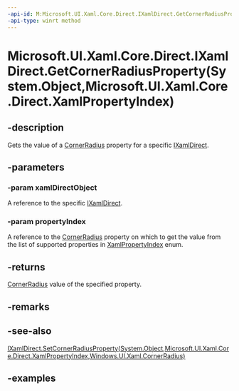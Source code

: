 ```yaml
---
-api-id: M:Microsoft.UI.Xaml.Core.Direct.IXamlDirect.GetCornerRadiusProperty(System.Object,Microsoft.UI.Xaml.Core.Direct.XamlPropertyIndex)
-api-type: winrt method
---
```


# Microsoft.UI.Xaml.Core.Direct.IXamlDirect.GetCornerRadiusProperty(System.Object,Microsoft.UI.Xaml.Core.Direct.XamlPropertyIndex)

<!--
public Windows.UI.Xaml.CornerRadius GetCornerRadiusProperty (object xamlDirectObject, Microsoft.UI.Xaml.Core.Direct.XamlPropertyIndex propertyIndex);
-->

## -description

Gets the value of a [CornerRadius](/uwp/api/windows.ui.xaml.cornerradius) property for a specific [IXamlDirect](ixamldirect.md).

## -parameters

### -param xamlDirectObject

A reference to the specific [IXamlDirect](ixamldirect.md).

### -param propertyIndex

A reference to the [CornerRadius](/uwp/api/windows.ui.xaml.cornerradius) property on which to get the value from the list of supported properties in [XamlPropertyIndex](xamlpropertyindex.md) enum.

## -returns

[CornerRadius](/uwp/api/windows.ui.xaml.cornerradius) value of the specified property.

## -remarks

## -see-also

[IXamlDirect.SetCornerRadiusProperty(System.Object,Microsoft.UI.Xaml.Core.Direct.XamlPropertyIndex,Windows.UI.Xaml.CornerRadius)](ixamldirect_setcornerradiusproperty_673744382.md)

## -examples

